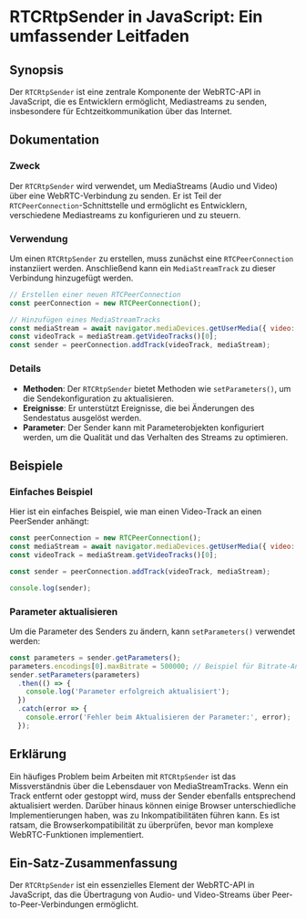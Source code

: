 <!--
Meta Description: # RTCRtpSender in JavaScript: Ein umfassender Leitfaden ## Synopsis Der `RTCRtpSender` ist eine zentrale Komponente der WebRTC-API in JavaScript, die ...
Meta Keywords: der, const, die, rtcrtpsender, ein
-->

# RTCRtpSender in JavaScript: Ein umfassender Leitfaden

## Synopsis
Der `RTCRtpSender` ist eine zentrale Komponente der WebRTC-API in JavaScript, die es Entwicklern ermöglicht, Mediastreams zu senden, insbesondere für Echtzeitkommunikation über das Internet.

## Dokumentation

### Zweck
Der `RTCRtpSender` wird verwendet, um MediaStreams (Audio und Video) über eine WebRTC-Verbindung zu senden. Er ist Teil der `RTCPeerConnection`-Schnittstelle und ermöglicht es Entwicklern, verschiedene Mediastreams zu konfigurieren und zu steuern.

### Verwendung
Um einen `RTCRtpSender` zu erstellen, muss zunächst eine `RTCPeerConnection` instanziiert werden. Anschließend kann ein `MediaStreamTrack` zu dieser Verbindung hinzugefügt werden.

```javascript
// Erstellen einer neuen RTCPeerConnection
const peerConnection = new RTCPeerConnection();

// Hinzufügen eines MediaStreamTracks
const mediaStream = await navigator.mediaDevices.getUserMedia({ video: true });
const videoTrack = mediaStream.getVideoTracks()[0];
const sender = peerConnection.addTrack(videoTrack, mediaStream);
```

### Details
- **Methoden**: Der `RTCRtpSender` bietet Methoden wie `setParameters()`, um die Sendekonfiguration zu aktualisieren.
- **Ereignisse**: Er unterstützt Ereignisse, die bei Änderungen des Sendestatus ausgelöst werden.
- **Parameter**: Der Sender kann mit Parameterobjekten konfiguriert werden, um die Qualität und das Verhalten des Streams zu optimieren.

## Beispiele

### Einfaches Beispiel
Hier ist ein einfaches Beispiel, wie man einen Video-Track an einen PeerSender anhängt:

```javascript
const peerConnection = new RTCPeerConnection();
const mediaStream = await navigator.mediaDevices.getUserMedia({ video: true });
const videoTrack = mediaStream.getVideoTracks()[0];

const sender = peerConnection.addTrack(videoTrack, mediaStream);

console.log(sender);
```

### Parameter aktualisieren
Um die Parameter des Senders zu ändern, kann `setParameters()` verwendet werden:

```javascript
const parameters = sender.getParameters();
parameters.encodings[0].maxBitrate = 500000; // Beispiel für Bitrate-Anpassung
sender.setParameters(parameters)
  .then(() => {
    console.log('Parameter erfolgreich aktualisiert');
  })
  .catch(error => {
    console.error('Fehler beim Aktualisieren der Parameter:', error);
  });
```

## Erklärung
Ein häufiges Problem beim Arbeiten mit `RTCRtpSender` ist das Missverständnis über die Lebensdauer von MediaStreamTracks. Wenn ein Track entfernt oder gestoppt wird, muss der Sender ebenfalls entsprechend aktualisiert werden. Darüber hinaus können einige Browser unterschiedliche Implementierungen haben, was zu Inkompatibilitäten führen kann. Es ist ratsam, die Browserkompatibilität zu überprüfen, bevor man komplexe WebRTC-Funktionen implementiert.

## Ein-Satz-Zusammenfassung
Der `RTCRtpSender` ist ein essenzielles Element der WebRTC-API in JavaScript, das die Übertragung von Audio- und Video-Streams über Peer-to-Peer-Verbindungen ermöglicht.